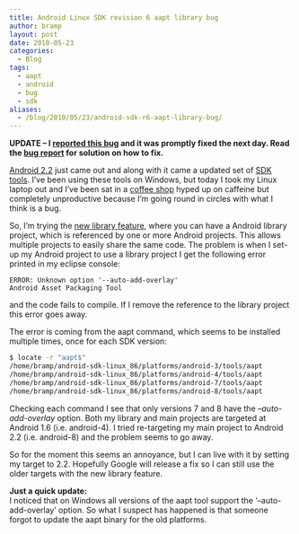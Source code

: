 ```yaml
---
title: Android Linux SDK revision 6 aapt library bug
author: bramp
layout: post
date: 2010-05-23
categories:
  - Blog
tags:
  - aapt
  - android
  - bug
  - sdk
aliases:
  - /blog/2010/05/23/android-sdk-r6-aapt-library-bug/
---
```

**UPDATE &#8211; I [reported this bug][1] and it was promptly fixed the next day. Read the [bug report][1] for solution on how to fix.**

[Android 2.2][2] just came out and along with it came a updated set of [SDK tools][3]. I&#8217;ve been using these tools on Windows, but today I took my Linux laptop out and I&#8217;ve been sat in a [coffee shop][4] hyped up on caffeine but completely unproductive because I&#8217;m going round in circles with what I think is a bug.

So, I&#8217;m trying the [new library feature][5], where you can have a Android library project, which is referenced by one or more Android projects. This allows multiple projects to easily share the same code. The problem is when I set-up my Android project to use a library project I get the following error printed in my eclipse console:

```text
ERROR: Unknown option '--auto-add-overlay'
Android Asset Packaging Tool
```

and the code fails to compile. If I remove the reference to the library project this error goes away.

The error is coming from the aapt command, which seems to be installed multiple times, once for each SDK version:

```bash
$ locate -r "aapt$"
/home/bramp/android-sdk-linux_86/platforms/android-3/tools/aapt
/home/bramp/android-sdk-linux_86/platforms/android-4/tools/aapt
/home/bramp/android-sdk-linux_86/platforms/android-7/tools/aapt
/home/bramp/android-sdk-linux_86/platforms/android-8/tools/aapt
```

Checking each command I see that only versions 7 and 8 have the *&#8211;auto-add-overlay* option. Both my library and main projects are targeted at Android 1.6 (i.e. android-4). I tried re-targeting my main project to Android 2.2 (i.e. android-8) and the problem seems to go away.

So for the moment this seems an annoyance, but I can live with it by setting my target to 2.2. Hopefully Google will release a fix so I can still use the older targets with the new library feature.

**Just a quick update:**  
I noticed that on Windows all versions of the aapt tool support the &#8216;&#8211;auto-add-overlay&#8217; option. So what I suspect has happened is that someone forgot to update the aapt binary for the old platforms.

 [1]: http://code.google.com/p/android/issues/detail?id=8498
 [2]: http://android-developers.blogspot.com/2010/05/android-22-and-developers-goodies.html
 [3]: http://developer.android.com/sdk/tools-notes.html
 [4]: http://www.juicafe.co.uk/
 [5]: http://developer.android.com/guide/developing/other-ide.html#libraryProject
 
